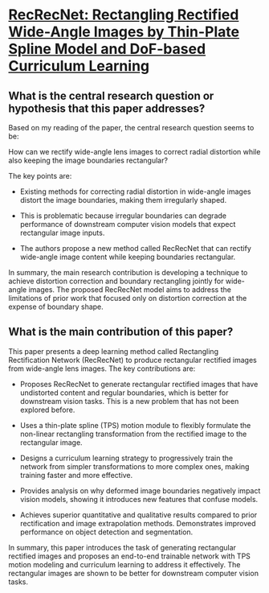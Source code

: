 # [RecRecNet: Rectangling Rectified Wide-Angle Images by Thin-Plate Spline   Model and DoF-based Curriculum Learning](https://arxiv.org/abs/2301.01661)

## What is the central research question or hypothesis that this paper addresses?

 Based on my reading of the paper, the central research question seems to be: 

How can we rectify wide-angle lens images to correct radial distortion while also keeping the image boundaries rectangular?

The key points are:

- Existing methods for correcting radial distortion in wide-angle images distort the image boundaries, making them irregularly shaped. 

- This is problematic because irregular boundaries can degrade performance of downstream computer vision models that expect rectangular image inputs.

- The authors propose a new method called RecRecNet that can rectify wide-angle image content while keeping boundaries rectangular.

In summary, the main research contribution is developing a technique to achieve distortion correction and boundary rectangling jointly for wide-angle images. The proposed RecRecNet model aims to address the limitations of prior work that focused only on distortion correction at the expense of boundary shape.


## What is the main contribution of this paper?

 This paper presents a deep learning method called Rectangling Rectification Network (RecRecNet) to produce rectangular rectified images from wide-angle lens images. The key contributions are:

- Proposes RecRecNet to generate rectangular rectified images that have undistorted content and regular boundaries, which is better for downstream vision tasks. This is a new problem that has not been explored before.

- Uses a thin-plate spline (TPS) motion module to flexibly formulate the non-linear rectangling transformation from the rectified image to the rectangular image. 

- Designs a curriculum learning strategy to progressively train the network from simpler transformations to more complex ones, making training faster and more effective.

- Provides analysis on why deformed image boundaries negatively impact vision models, showing it introduces new features that confuse models. 

- Achieves superior quantitative and qualitative results compared to prior rectification and image extrapolation methods. Demonstrates improved performance on object detection and segmentation.

In summary, this paper introduces the task of generating rectangular rectified images and proposes an end-to-end trainable network with TPS motion modeling and curriculum learning to address it effectively. The rectangular images are shown to be better for downstream computer vision tasks.
